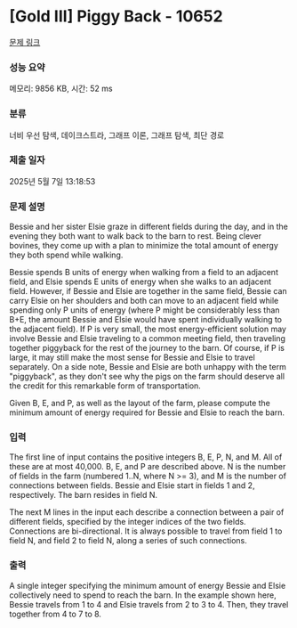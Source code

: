 # [Gold III] Piggy Back - 10652 

[문제 링크](https://www.acmicpc.net/problem/10652) 

### 성능 요약

메모리: 9856 KB, 시간: 52 ms

### 분류

너비 우선 탐색, 데이크스트라, 그래프 이론, 그래프 탐색, 최단 경로

### 제출 일자

2025년 5월 7일 13:18:53

### 문제 설명

<p>Bessie and her sister Elsie graze in different fields during the day, and in the evening they both want to walk back to the barn to rest. Being clever bovines, they come up with a plan to minimize the total amount of energy they both spend while walking.</p>

<p>Bessie spends B units of energy when walking from a field to an adjacent field, and Elsie spends E units of energy when she walks to an adjacent field.  However, if Bessie and Elsie are together in the same field, Bessie can carry Elsie on her shoulders and both can move to an adjacent field while spending only P units of energy (where P might be considerably less than B+E, the amount Bessie and Elsie would have spent individually walking to the adjacent field).  If P is very small, the most energy-efficient solution may involve Bessie and Elsie traveling to a common meeting field, then traveling together piggyback for the rest of the journey to the barn.  Of course, if P is large, it may still make the most sense for Bessie and Elsie to travel separately.  On a side note, Bessie and Elsie are both unhappy with the term "piggyback", as they don't see why the pigs on the farm should deserve all the credit for this remarkable form of transportation.</p>

<p>Given B, E, and P, as well as the layout of the farm, please compute the minimum amount of energy required for Bessie and Elsie to reach the barn.</p>

### 입력 

 <p>The first line of input contains the positive integers B, E, P, N, and M.  All of these are at most 40,000.  B, E, and P are described above. N is the number of fields in the farm (numbered 1..N, where N >= 3), and M is the number of connections between fields.  Bessie and Elsie start in fields 1 and 2, respectively.  The barn resides in field N.</p>

<p>The next M lines in the input each describe a connection between a pair of different fields, specified by the integer indices of the two fields.  Connections are bi-directional.  It is always possible to travel from field 1 to field N, and field 2 to field N, along a series of such connections.  </p>

### 출력 

 <p>A single integer specifying the minimum amount of energy Bessie and Elsie collectively need to spend to reach the barn.  In the example shown here, Bessie travels from 1 to 4 and Elsie travels from 2 to 3 to 4.  Then, they travel together from 4 to 7 to 8.</p>

